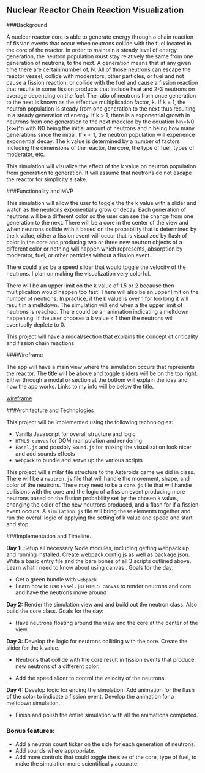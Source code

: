 Nuclear Reactor Chain Reaction Visualization
--------------------------------------------
###Background

A nuclear reactor core is able to generate energy through a chain reaction
of fission events that occur when neutrons collide with the fuel located in
the core of the reactor. In order to maintain a steady level of energy generation,
the neutron population must stay relatively the same from one generation of neutrons,
to the next. A generation means that at any given time there are certain number of, N.
All of those neutrons can escape the reactor vessel, collide with moderators, other particles,
or fuel and not cause a fission reaction, or collide with the fuel and cause a fission reaction
that results in some fission products that include heat and 2-3 neutrons on average depending on the
fuel. The ratio of neutrons from once generation to the next is known as the effective multiplication factor, k. If k = 1, the neutron population is steady from one generation to the next thus resulting
in a steady generation of energy. If k > 1, there is a exponential growth in neutrons from one generation
to the next modeled by the equation Nn=N0 (k∞)^n with N0 being the initial amount of neutrons and
n being how many generations since the initial. If k < 1, the neutron population will experience exponential decay. The k value is determined by a number of factors including the dimensions of the reactor,
the core, the type of fuel, types of moderator, etc.

This simulation will visualize the effect of the k value on neutron population from generation to generation. It will assume that neutrons do not escape the reactor for simplicity's sake.


###Functionality and MVP

This simulation will allow the user to toggle the the k value with a slider and watch
as the neutrons exponentially grow or decay. Each generation of neutrons will be a different
color so the user can see the change from one generation to the next. There will be a core in
the center of the view and when neutrons collide with it based on the probability that is determined
by the k value, either a fission event will occur that is visualized by flash of color in the core and
producing two or three new neutron objects of a different color or nothing will happen which represents,
absorption by moderator, fuel, or other particles without a fission event.

There could also be a speed slider that would toggle the velocity of the neutrons. I plan on making the visualization very colorful.

There will be an upper limit on the k value of 1.5 or 2 because then multiplication would happen too fast.
There will also be an upper limit on the number of neutrons. In practice, if the k value is over 1 for too long it will result in a meltdown. The simulation will end when a the upper limit of neutrons is reached. There could be an animation indicating a meltdown happening. If the user chooses a k value < 1 then the neutrons will eventually deplete to 0.

This project will have a modal/section that explains the concept of criticality and fission chain reactions.

###Wireframe

The app will have a main view where the simulation occurs that represents the reactor. The title
will be above and toggle sliders will be on the top right. Either through a modal or section at the bottom will explain the idea and how the app works. Links to my info will be below the title.

[wireframe](JSproject_wireframe.png)

###Architecture and Technologies

This project will be implemented using the following technologies:

  - Vanilla Javascript for overall structure and logic
  - `HTML5 canvas` for DOM manipulation and rendering
  - `Easel.js` and  possibly `Sound.js` for making the visualization look nicer and add   sounds effects
  - `Webpack` to bundle and serve up the various scripts

  This project will similar file structure to the Asteroids game we did in class. There will be a `neutron.js` file that will handle the movement, shape, and color of the neutrons. There may need to be a `core.js` file that will handle collisions with the core and the logic of a fission event producing more neutrons based on the fission probability set by the chosen k value., changing the color of the new neutrons produced, and a flash for if a fission event occurs. A `simulation.js` file will bring these elements together and run the overall logic of applying the setting of k value and speed and start and stop.


###Implementation and Timeline.

**Day 1:** Setup all necessary Node modules, including getting webpack up and running installed. Create webpack.config.js as well as package.json. Write a basic entry file and the bare bones of all 3 scripts outlined above. Learn what I need to know about using canvas . Goals for the day:

- Get a green bundle with `webpack`
- Learn how to use `Easel.js`/ `HTML5 canvas` to render neutrons and core and have the neutrons move around

**Day 2:** Render the simulation view and and build out the neutron class. Also build the core class.
Goals for the day:

- Have neutrons floating around the view and the core at the center of the view.

**Day 3:** Develop the logic for neutrons colliding with the core. Create the slider for the k value.

- Neutrons that collide with the core result in fission events that produce new neutrons of a different color.

- Add the speed slider to control the velocity of the neutrons.

**Day 4:** Develop logic for ending the simulation. Add animation for the flash of the color to indicate a fission event. Develop the animation for a meltdown simulation.

- Finish and polish the entire simulation with all the animations completed.

### Bonus features:

- Add a neutron count ticker on the side for each generation of neutrons.
- Add sounds where appropriate.
- Add more controls that could toggle the size of the core, type of fuel, to make the simulation more scientifically accurate.

